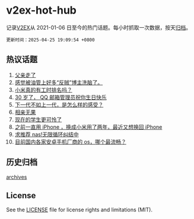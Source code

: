 # v2ex-hot-hub

 记录[V2EX](https://www.v2ex.com/)从 2021-01-06 日至今的热门话题。每小时抓取一次数据，按天[归档](archives)。

`更新时间：2025-04-25 19:09:54 +0800`

## 热议话题

1. [父亲走了](https://www.v2ex.com/t/1128071)
1. [感觉被油管上好多“反贼”博主洗脑了。](https://www.v2ex.com/t/1128030)
1. [小米真的有工时排名吗？](https://www.v2ex.com/t/1127930)
1. [30 岁了， QQ 邮箱管理员祝你生日快乐](https://www.v2ex.com/t/1127947)
1. [下一代不如上一代，是怎么样的感受？](https://www.v2ex.com/t/1127921)
1. [相亲无果](https://www.v2ex.com/t/1128014)
1. [现在的学生更可怜了](https://www.v2ex.com/t/1127918)
1. [之前一直用 iPhone ，换成小米用了两年，最近又想换回 iPhone](https://www.v2ex.com/t/1127950)
1. [求推荐 nas!无限循环纠结中](https://www.v2ex.com/t/1127954)
1. [目前国内各家安卓手机厂商的 os，哪个最流畅？](https://www.v2ex.com/t/1127975)

## 历史归档

[archives](archives)

## License

See the [LICENSE](LICENSE) file for license rights and limitations (MIT).
